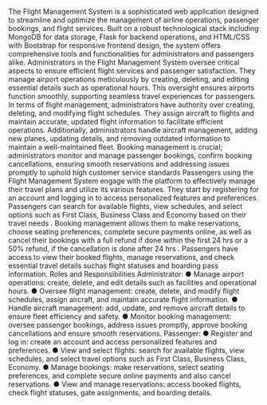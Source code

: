 The Flight Management System is a sophisticated web application designed to streamline and optimize the management of airline operations, passenger bookings, and flight services. Built on a robust technological stack including MongoDB for data storage, Flask for backend operations, and HTML/CSS with Bootstrap for responsive frontend design, the system offers comprehensive tools and functionalities for administrators and passengers alike.
Administrators in the Flight Management System oversee critical aspects to ensure efficient flight services and passenger satisfaction. They manage airport operations meticulously by creating, deleting, and editing essential details such as operational hours. This oversight ensures airports function smoothly, supporting seamless travel experiences for passengers. In terms of flight management, administrators have authority over creating, deleting, and modifying flight schedules. They assign aircraft to flights and maintain accurate, updated flight information to facilitate efficient operations. Additionally, administrators handle aircraft management, adding new planes, updating details, and removing outdated information to
maintain a well-maintained fleet. Booking management is crucial; administrators monitor and manage passenger bookings, confirm booking cancellations, ensuring smooth reservations and addressing issues promptly to uphold high customer service standards Passengers using the Flight Management System engage with the platform to effectively manage their travel plans and utilize its various features. They start by registering for an account and logging in to access personalized features and preferences. Passengers can search for available flights, view schedules, and select options such as First Class, Business Class and Economy based on their travel needs . Booking management allows them to make reservations, choose seating preferences, complete secure payments online, as well as cancel their bookings with a full refund if done within the first 24 hrs or a 50% refund, if the cancellation is done after 24 hrs . Passengers have access to view their booked flights, manage reservations, and check essential travel details suchas flight statuses and boarding pass information.
Roles and Responsibilities
Administrator:
● Manage airport operations: create, delete, and edit details such as facilities and operational hours.
● Oversee flight management: create, delete, and modify flight schedules, assign aircraft, and maintain accurate flight information.
● Handle aircraft management: add, update, and remove aircraft details to ensure fleet efficiency and safety.
● Monitor booking management: oversee passenger bookings, address issues promptly, approve booking cancellations and ensure smooth
reservations.
Passenger:
● Register and log in: create an account and access personalized features and preferences.
● View and select flights: search for available flights, view schedules, and select travel options such as First Class, Business Class, Economy.
● Manage bookings: make reservations, select seating preferences, and complete secure online payments and also cancel reservations.
● View and manage reservations: access booked flights, check flight statuses, gate assignments, and boarding details.
